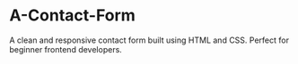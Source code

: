 # A-Contact-Form
A clean and responsive contact form built using HTML and CSS. Perfect for beginner frontend developers.
